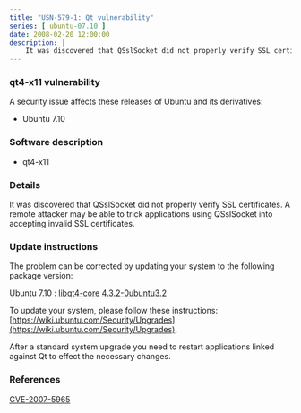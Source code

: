 ```yaml
---
title: "USN-579-1: Qt vulnerability"
series: [ ubuntu-07.10 ]
date: 2008-02-20 12:00:00
description: |
    It was discovered that QSslSocket did not properly verify SSL certificates. A remote attacker may be able to trick applications using QSslSocket into accepting invalid SSL certificates. 
--- 
```

 
### qt4-x11 vulnerability

A security issue affects these releases of Ubuntu and its derivatives:

* Ubuntu 7.10

### Software description

* qt4-x11 

### Details

It was discovered that QSslSocket did not properly verify SSL certificates. A remote attacker may be able to trick applications using QSslSocket into accepting invalid SSL certificates. 

### Update instructions

The problem can be corrected by updating your system to the following package version:

Ubuntu 7.10
 : [libqt4-core](https://launchpad.net/ubuntu/+source/qt4-x11) <span> [4.3.2-0ubuntu3.2](https://launchpad.net/ubuntu/+source/qt4-x11/4.3.2-0ubuntu3.2) </span> 

To update your system, please follow these instructions: [https://wiki.ubuntu.com/Security/Upgrades](https://wiki.ubuntu.com/Security/Upgrades).

After a standard system upgrade you need to restart applications linked against Qt to effect the necessary changes. 

### References

 [CVE-2007-5965](http://people.ubuntu.com/~ubuntu-security/cve/CVE-2007-5965)
 
